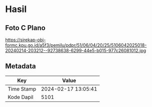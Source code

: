 # Hasil

## Foto C Plano

https://sirekap-obj-formc.kpu.go.id/a5f3/pemilu/pdpr/51/06/04/20/25/5106042025018-20240214-203212--92738638-6299-44e5-b015-977c26081012.jpg


## Metadata

| Key        | Value               |
| ---------- | ------------------- |
| Time Stamp | 2024-02-17 13:05:41 |
| Kode Dapil | 5101                |



